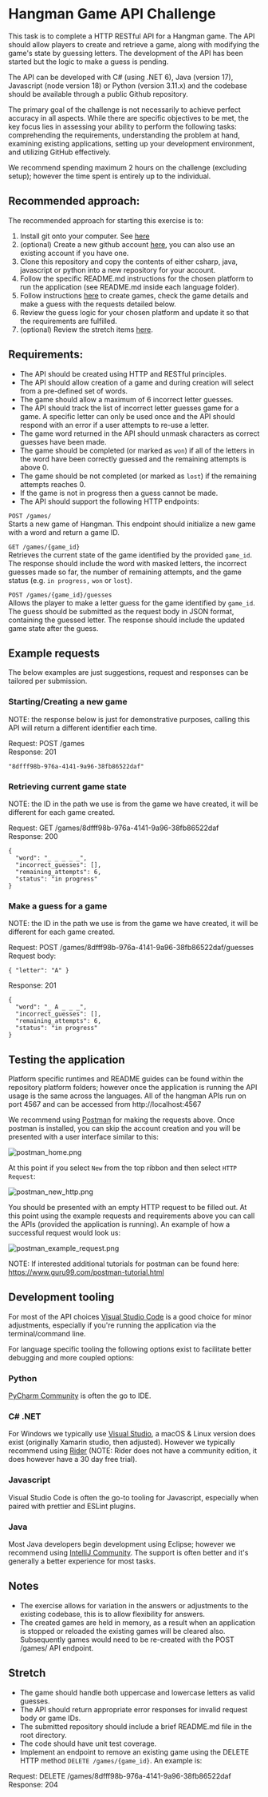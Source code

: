# Hangman Game API Challenge 

This task is to complete a HTTP RESTful API for a Hangman game. The API should allow players to create and retrieve a game, along with modifying the game's state by guessing letters. The development of the API has been started but the logic to make a guess is pending.
 
The API can be developed with C# (using .NET 6), Java (version 17), Javascript (node version 18) or Python (version 3.11.x) and the codebase should be available through a public Github repository.

The primary goal of the challenge is not necessarily to achieve perfect accuracy in all aspects. While there are specific objectives to be met, the key focus lies in assessing your ability to perform the following tasks: comprehending the requirements, understanding the problem at hand, examining existing applications, setting up your development environment, and utilizing GitHub effectively.

We recommend spending maximum 2 hours on the challenge (excluding setup); however the time spent is entirely up to the individual.

## Recommended approach:

The recommended approach for starting this exercise is to:
1. Install git onto your computer. See [here](https://git-scm.com/book/en/v2/Getting-Started-Installing-Git) 
2. (optional) Create a new github account [here](https://github.com/join), you can also use an existing account if you have one. 
3. Clone this repository and copy the contents of either csharp, java, javascript or python into a new repository for your account.
4. Follow the specific README.md instructions for the chosen platform to run the application (see README.md inside each language folder).
5. Follow instructions [here](#Running-the-application) to create games, check the game details and make a guess with the requests detailed below.
6. Review the guess logic for your chosen platform and update it so that the requirements are fulfilled.
7. (optional) Review the stretch items [here](#Stretch).
 
## Requirements:
- The API should be created using HTTP and RESTful principles.
- The API should allow creation of a game and during creation will select from a pre-defined set of words.
- The game should allow a maximum of 6 incorrect letter guesses.
- The API should track the list of incorrect letter guesses game for a game. A specific letter can only be used once and the API should respond with an error if a user attempts to re-use a letter.
- The game word returned in the API should unmask characters as correct guesses have been made.
- The game should be completed (or marked as `won`) if all of the letters in the word have been correctly guessed and the remaining attempts is above 0.
- The game should be not completed (or marked as `lost`) if the remaining attempts reaches 0.
- If the game is not in progress then a guess cannot be made.
- The API should support the following HTTP endpoints:
 
`POST /games/`  
Starts a new game of Hangman. This endpoint should initialize a new game with a word and return a game ID.

`GET /games/{game_id}`  
Retrieves the current state of the game identified by the provided `game_id`. The response should include the word with masked letters, the incorrect guesses made so far, the number of remaining attempts, and the game status (e.g. `in progress,` `won` or `lost`).

`POST /games/{game_id}/guesses`  
Allows the player to make a letter guess for the game identified by `game_id`. The guess should be submitted as the request body in JSON format, containing the guessed letter. The response should include the updated game state after the guess.

## Example requests

The below examples are just suggestions, request and responses can be tailored per submission.
 
### Starting/Creating a new game
 
NOTE: the response below is just for demonstrative purposes, calling this API will return a different identifier each time.

Request: POST /games  
Response: 201  
```
"8dfff98b-976a-4141-9a96-38fb86522daf"
```

### Retrieving current game state

NOTE: the ID in the path we use is from the game we have created, it will be different for each game created.  

Request: GET /games/8dfff98b-976a-4141-9a96-38fb86522daf  
Response: 200  
```
{
  "word": "_ _ _ _ _",
  "incorrect_guesses": [],
  "remaining_attempts": 6,
  "status": "in progress"
}
```

### Make a guess for a game

NOTE: the ID in the path we use is from the game we have created, it will be different for each game created.  

Request: POST /games/8dfff98b-976a-4141-9a96-38fb86522daf/guesses  
Request body:  
```
{ "letter": "A" }  
```
Response: 201   
```
{
  "word": "_ A _ _ _",
  "incorrect_guesses": [],
  "remaining_attempts": 6,
  "status": "in progress"
}
```

## Testing the application

Platform specific runtimes and README guides can be found within the repository platform folders; however once the application is running the API usage is the same across the languages. All of the hangman APIs run on port 4567 and can be accessed from http://localhost:4567

We recommend using [Postman](https://www.postman.com/downloads/?utm_source=postman-home) for making the requests above. Once postman is installed, you can skip the account creation and you will be presented with a user interface similar to this:

![postman_home.png](/images/postman_home.png)

At this point if you select `New` from the top ribbon and then select `HTTP Request`:

![postman_new_http.png](/images/postman_new_http.png)

You should be presented with an empty HTTP request to be filled out. At this point using the example requests and requirements above you can call the APIs (provided the application is running). An example of how a successful request would look us:

![postman_example_request.png](/images/postman_example_request.png)

NOTE: If interested additional tutorials for postman can be found here: https://www.guru99.com/postman-tutorial.html

## Development tooling

For most of the API choices [Visual Studio Code](https://code.visualstudio.com/) is a good choice for minor adjustments, especially if you're running the application via the terminal/command line.

For language specific tooling the following options exist to facilitate better debugging and more coupled options:

### Python
[PyCharm Community](https://www.jetbrains.com/pycharm/) is often the go to IDE. 

### C# .NET
For Windows we typically use [Visual Studio](https://visualstudio.microsoft.com/), a macOS & Linux version does exist (originally Xamarin studio, then adjusted). However we typically recommend using [Rider](https://www.jetbrains.com/rider/) (NOTE: Rider does not have a community edition, it does however have a 30 day free trial).

### Javascript
Visual Studio Code is often the go-to tooling for Javascript, especially when paired with prettier and ESLint plugins. 

### Java
Most Java developers begin development using Eclipse; however we recommend using [IntelliJ Community](https://www.jetbrains.com/idea/). The support is often better and it's generally a better experience for most tasks.

## Notes 
- The exercise allows for variation in the answers or adjustments to the existing codebase, this is to allow flexibility for answers.
- The created games are held in memory, as a result when an application is stopped or reloaded the existing games will be cleared also. Subsequently games would need to be re-created with the POST /games/ API endpoint.

## Stretch
- The game should handle both uppercase and lowercase letters as valid guesses.
- The API should return appropriate error responses for invalid request body or game IDs.
- The submitted repository should include a brief README.md file in the root directory.
- The code should have unit test coverage.
- Implement an endpoint to remove an existing game using the DELETE HTTP method `DELETE /games/{game_id}`. An example is:  

Request: DELETE /games/8dfff98b-976a-4141-9a96-38fb86522daf  
Response: 204  

